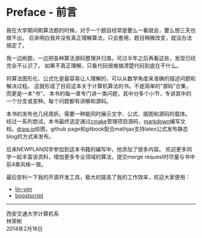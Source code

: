 # Preface - 前言

我在大学期间刷算法题的时候，对于一个题目经常是要么一看就会，要么想三天也做不出。
后来明白我并没有真正理解算法，只会套用，题目稍微改变，就没办法搞定了。

我一边刷题，一边把各种算法源码整理并归类。可过半年之后再看这些，发现已经完全不认识了。
如果不真正理解，只看代码很难搞清楚代码到底在干什么。

将算法图形化、公式化是最容易让人理解的，可以从数学角度来准确的描述问题和解决过程。
这就形成了目前这本关于计算机算法的书。不是简单的“源码”合集，而更是一本“书”，
本书的每一章专门讲一类问题，其中分多个小节，专讲其中的一个分支或变种。每个问题都有讲解和源码。

本书的发布也几经周折。需要一种能同时展示文字、公式、插图和源码的载体。
经过一系列尝试，本书最终选定通过[cmake](https://cmake.org)管理项目源码，[markdown](https://github.com/adam-p/markdown-here/wiki/Markdown-Cheatsheet)编写文档，[draw.io](https://www.draw.io/)绘图，github page和gitbook配合mathjax支持latex公式发布静态blog的方式来发布。

后来NEWPLAN同学参加到这本书籍的编写中，他添加了很多内容。
欢迎更多同学一起丰富该资料，增加更多专业领域的算法，提交merge request时尽量与书中前4章风格一致。

最后安利一下我的开源开发工具，极大的提高了我的工作效率，欢迎大家使用：

* [lin-vim](https://github.com/linrongbin16/lin-vim)
* [boostscript](https://github.com/linrongbin16/boostscript)

--------

西安交通大学计算机系 <br>
林荣彬 <br>
2014年2月16日 <br>
